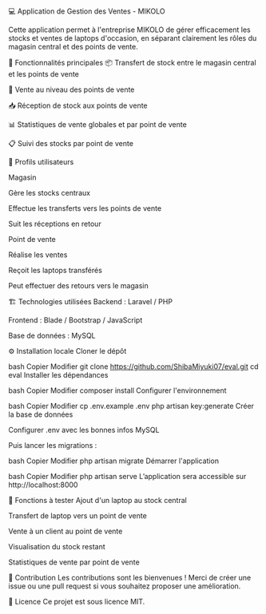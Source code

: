 💻 Application de Gestion des Ventes - MIKOLO

Cette application permet à l'entreprise MIKOLO de gérer efficacement les stocks et ventes de laptops d'occasion, en séparant clairement les rôles du magasin central et des points de vente.

🚀 Fonctionnalités principales
📦 Transfert de stock entre le magasin central et les points de vente

🛒 Vente au niveau des points de vente

📥 Réception de stock aux points de vente

📊 Statistiques de vente globales et par point de vente


📋 Suivi des stocks par point de vente


👤 Profils utilisateurs

Magasin

Gère les stocks centraux

Effectue les transferts vers les points de vente

Suit les réceptions en retour

Point de vente

Réalise les ventes

Reçoit les laptops transférés

Peut effectuer des retours vers le magasin

🏗️ Technologies utilisées
Backend : Laravel / PHP

Frontend : Blade / Bootstrap / JavaScript

Base de données : MySQL

⚙️ Installation locale
Cloner le dépôt

bash
Copier
Modifier
git clone https://github.com/ShibaMiyuki07/eval.git
cd eval
Installer les dépendances

bash
Copier
Modifier
composer install
Configurer l'environnement

bash
Copier
Modifier
cp .env.example .env
php artisan key:generate
Créer la base de données

Configurer .env avec les bonnes infos MySQL

Puis lancer les migrations :

bash
Copier
Modifier
php artisan migrate
Démarrer l'application

bash
Copier
Modifier
php artisan serve
L’application sera accessible sur http://localhost:8000

🧪 Fonctions à tester
Ajout d'un laptop au stock central

Transfert de laptop vers un point de vente

Vente à un client au point de vente

Visualisation du stock restant

Statistiques de vente par point de vente

🤝 Contribution
Les contributions sont les bienvenues ! Merci de créer une issue ou une pull request si vous souhaitez proposer une amélioration.

📄 Licence
Ce projet est sous licence MIT.
